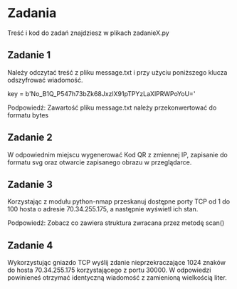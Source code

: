 # Zadania
Treść i kod do zadań znajdziesz w plikach zadanieX.py

## Zadanie 1
Należy odczytać treść z pliku message.txt i przy użyciu
poniższego klucza odszyfrować wiadomość.

key = b'No_B1Q_P547h73bZk68JxzlX91pTPYzLaXlPRWPoYoU='

Podpowiedź: Zawartość pliku message.txt należy przekonwertować do formatu bytes

## Zadanie 2
W odpowiednim miejscu wygenerować Kod QR z zmiennej IP, zapisanie do formatu svg
oraz otwarcie zapisanego obrazu w przeglądarce.

## Zadanie 3
Korzystając z modułu python-nmap przeskanuj dostępne porty TCP od 1 do 100 hosta o adresie 70.34.255.175, a następnie wyświetl ich stan.

Podpowiedź: Zobacz co zawiera struktura zwracana przez metodę scan()

## Zadanie 4
Wykorzystując gniazdo TCP wyślij zdanie nieprzekraczające 1024 znaków do hosta 70.34.255.175 korzystającego z portu 30000.
W odpowiedzi powinieneś otrzymać identyczną wiadomość z zamienioną wielkością liter.
